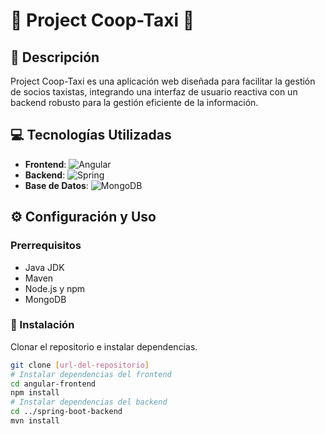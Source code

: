 # 🚕 Project Coop-Taxi 🚕

## 📖 Descripción

Project Coop-Taxi es una aplicación web diseñada para facilitar la gestión de socios taxistas, integrando una interfaz de usuario reactiva con un backend robusto para la gestión eficiente de la información.

## 💻 Tecnologías Utilizadas

- **Frontend**: ![Angular](https://img.shields.io/badge/Angular-DD0031?style=for-the-badge&logo=angular&logoColor=white)
- **Backend**: ![Spring](https://img.shields.io/badge/Spring-6DB33F?style=for-the-badge&logo=spring&logoColor=white)
- **Base de Datos**: ![MongoDB](https://img.shields.io/badge/MongoDB-4EA94B?style=for-the-badge&logo=mongodb&logoColor=white)

## ⚙️ Configuración y Uso

### Prerrequisitos

- Java JDK
- Maven
- Node.js y npm
- MongoDB

### 🚀 Instalación

Clonar el repositorio e instalar dependencias.

```bash
git clone [url-del-repositorio]
# Instalar dependencias del frontend
cd angular-frontend
npm install
# Instalar dependencias del backend
cd ../spring-boot-backend
mvn install
